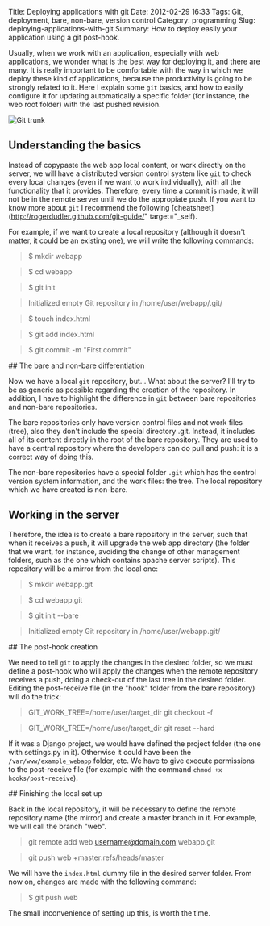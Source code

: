 Title: Deploying applications with git
Date: 2012-02-29 16:33
Tags: Git, deployment, bare, non-bare, version control
Category: programming
Slug: deploying-applications-with-git
Summary: How to deploy easily your application using a git post-hook.

Usually, when we work with an application, especially with web applications, we wonder what is the best way for deploying it, and there are many. It is really important to be comfortable with the way in which we deploy these kind of applications, because the productivity is going to be strongly related to it. Here I explain some `git` basics, and how to easily configure it for updating automatically a specific folder (for instance, the web root folder) with the last pushed revision.

![Git trunk](http://thekevindolan.com/wp-content/uploads/2010/03/git_two1-600x480.jpg)

## Understanding the basics

Instead of copypaste the web app local content, or work directly on the server, we will have a distributed version control system like `git` to check every local changes (even if we want to work individually), with all the functionality that it provides. Therefore, every time a commit is made, it will not be in the remote server until we do the appropiate push. If you want to know more about `git` I recommend the following [cheatsheet](http://rogerdudler.github.com/git-guide/" target="_self).

For example, if we want to create a local repository (although it doesn't matter, it could be an existing one), we will write the following commands:

> $ mkdir webapp

> $ cd webapp

> $ git init

> Initialized empty Git repository in /home/user/webapp/.git/

> $ touch index.html

> $ git add index.html

> $ git commit -m "First commit"

## The bare and non-bare differentiation

Now we have a local `git` repository, but... What about the server? I'll try to be as generic as possible regarding the creation of the repository. In addition, I have to highlight the difference in `git` between bare repositories and non-bare repositories.

The bare repositories only have version control files and not work files (tree), also they don't include the special directory .git. Instead, it includes all of its content directly in the root of the bare repository. They are used to have a central repository where the developers can do pull and push: it is a correct way of doing this.

The non-bare repositories have a special folder `.git` which has the control version system information, and the work files: the tree. The local repository which we have created is non-bare.

## Working in the server

Therefore, the idea is to create a bare repository in the server, such that when it receives a push, it will upgrade the web app directory (the folder that we want, for instance, avoiding the change of other management folders, such as the one which contains apache server scripts). This repository will be a mirror from the local one:

> $ mkdir webapp.git

> $ cd webapp.git

> $ git init --bare

> Initialized empty Git repository in /home/user/webapp.git/

## The post-hook creation

We need to tell `git` to apply the changes in the desired folder, so we must define a post-hook who will apply the changes when the remote repository receives a push, doing a check-out of the last tree in the desired folder. Editing the post-receive file (in the &quot;hook&quot; folder from the bare repository) will do the trick:

> GIT_WORK_TREE=/home/user/target_dir git checkout -f

> GIT_WORK_TREE=/home/user/target_dir git reset --hard

If it was a Django project, we would have defined the project folder (the one with settings.py in it). Otherwise it could have been the `/var/www/example_webapp` folder, etc. We have to give execute permissions to the post-receive file (for example with the command `chmod +x hooks/post-receive`).

## Finishing the local set up

Back in the local repository, it will be necessary to define the remote repository name (the mirror) and create a master branch in it. For example, we will call the branch &quot;web&quot;.

> git remote add web username@domain.com:webapp.git

> git push web +master:refs/heads/master

We will have the `index.html` dummy file in the desired server folder. From now on, changes are made with the following command:

> $ git push web

The small inconvenience of setting up this, is worth the time.